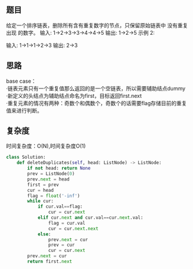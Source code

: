 ## 题目
给定一个排序链表，删除所有含有重复数字的节点，只保留原始链表中 没有重复出现 的数字。
输入: 1->2->3->3->4->4->5
输出: 1->2->5
示例 2:

输入: 1->1->1->2->3
输出: 2->3
## 思路
base case：  
·链表元素只有一个重复值那么返回的是一个空链表，所以需要辅助结点dummy  
·新定义的头结点为辅助结点命名为first，目标返回first.next  
·重复元素的情况有两种：奇数个和偶数个，奇数个的话需要flag存储目前的重复值来进行判断。

## 复杂度
时间复杂度：O(N),时间复杂度O(1)

```python
class Solution:
    def deleteDuplicates(self, head: ListNode) -> ListNode:
        if not head: return None
        prev = ListNode(0)
        prev.next = head
        first = prev
        cur = head
        flag = float('-inf')
        while cur:
            if cur.val==flag:
                cur = cur.next
            elif cur.next and cur.val==cur.next.val:
                flag = cur.val
                cur = cur.next.next
            else:
                prev.next = cur
                prev = cur
                cur = cur.next
        prev.next = cur
        return first.next
```
